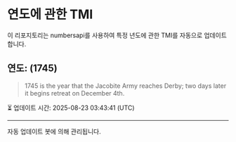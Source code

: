 
# 연도에 관한 TMI

이 리포지토리는 numbersapi를 사용하여 특정 년도에 관한 TMI를 자동으로 업데이트합니다.

## 연도: (1745)
> 1745 is the year that the Jacobite Army reaches Derby; two days later it begins retreat on December 4th.

⏳ 업데이트 시간: 2025-08-23 03:43:41 (UTC)

---
자동 업데이트 봇에 의해 관리됩니다.
